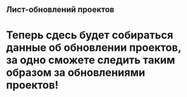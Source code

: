 ## Лист-обновлений проектов
# Теперь сдесь будет собираться данные об обновлении проектов, за одно сможете следить таким образом за обновлениями проектов!